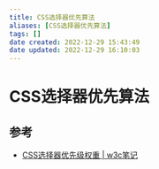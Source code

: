 ```yaml
---
title: CSS选择器优先算法
aliases: [CSS选择器优先算法]
tags: []
date created: 2022-12-29 15:43:49
date updated: 2022-12-29 16:10:03
---
```


# CSS选择器优先算法

## 参考

- [CSS选择器优先级权重 | w3c笔记](https://www.w3cschool.cn/article/67325175.html)
